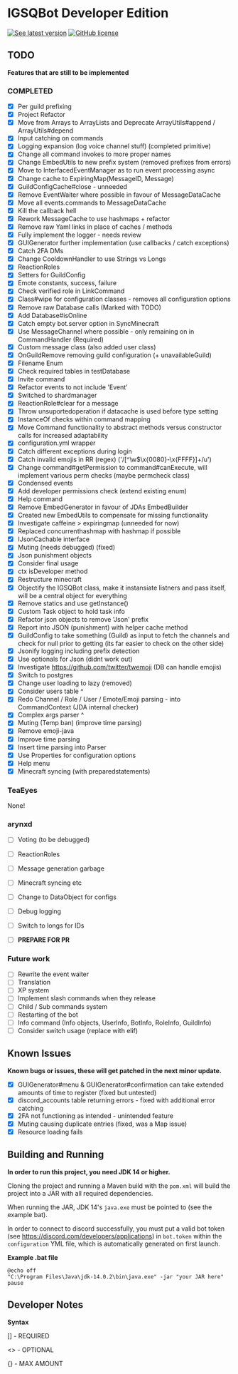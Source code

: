 # IGSQBot Developer Edition
[![See latest version](https://img.shields.io/badge/download-0.0.1-blue)](https://github.com/IGSQ/IGSQ-Bot/releases)
[![GitHub license](https://img.shields.io/badge/license-GNU%20AGP-lightgrey)](https://github.com/IGSQ/IGSQ-Bot/tree/Dev/LICENSE)

## TODO
**Features that are still to be implemented**

### **COMPLETED**
 - [x] Per guild prefixing
 - [x] Project Refactor
 - [x] Move from Arrays to ArrayLists and Deprecate ArrayUtils#append / ArrayUtils#depend
 - [x] Input catching on commands
 - [x] Logging expansion (log voice channel stuff) (completed primitive)
 - [x] Change all command invokes to more proper names
 - [x] Change EmbedUtils to new prefix system (removed prefixes from errors)
 - [x] Move to InterfacedEventManager as to run event processing async
 - [x] Change cache to ExpiringMap(MessageID, Message)
 - [x] GuildConfigCache#close - unneeded
 - [x] Remove EventWaiter where possible in favour of MessageDataCache
 - [x] Move all events.commands to MessageDataCache
 - [x] Kill the callback hell
 - [x] Rework MessageCache to use hashmaps + refactor
 - [x] Remove raw Yaml links in place of caches / methods
 - [x] Fully implement the logger - needs review
 - [x] GUIGenerator further implementation (use callbacks / catch exceptions)
 - [x] Catch 2FA DMs
 - [x] Change CooldownHandler to use Strings vs Longs
 - [x] ReactionRoles
 - [x] Setters for GuildConfig
 - [x] Emote constants, success, failure
 - [x] Check verified role in LinkCommand
 - [x] Class#wipe for configuration classes - removes all configuration options
 - [x] Remove raw Database calls (Marked with TODO)
 - [x] Add Database#isOnline
 - [x] Catch empty bot.server option in SyncMinecraft
 - [x] Use MessageChannel where possible - only remaining on in CommandHandler (Required)
 - [x] Custom message class (also added user class)
 - [x] OnGuildRemove removing guild configuration (+ unavailableGuild)
 - [x] Filename Enum
 - [x] Check required tables in testDatabase
 - [x] Invite command
 - [x] Refactor events to not include 'Event'
 - [x] Switched to shardmanager
 - [x] ReactionRole#clear for a message
 - [x] Throw unsuportedoperation if datacache is used before type setting
 - [x] InstanceOf checks within command mapping
 - [x] Move Command functionality to abstract methods versus constructor calls for increased adaptability
 - [x] configuration.yml wrapper
 - [x] Catch different exceptions during login
 - [x] Catch invalid emojis in RR (regex) ('/[^\w$\x{0080}-\x{FFFF}]+/u')
 - [x] Change command#getPermission to command#canExecute, will implement various perm checks (maybe permcheck class)
 - [x] Condensed events
 - [x] Add developer permissions check (extend existing enum)
 - [x] Help command
 - [x] Remove EmbedGenerator in favour of JDAs EmbedBuilder
 - [x] Created new EmbedUtils to compensate for missing functionality
 - [x] Investigate caffeine > expiringmap (unneeded for now)
 - [x] Replaced concurrenthashmap with hashmap if possible
 - [x] IJsonCachable interface
 - [x] Muting (needs debugged) (fixed)
 - [x] Json punishment objects
 - [x] Consider final usage
 - [x] ctx isDeveloper method
 - [x] Restructure minecraft
 - [x] Objectify the IGSQBot class, make it instansiate listners and pass itself, will be a central object for everything
 - [x] Remove statics and use getInstance()
 - [x] Custom Task object to hold task info
 - [x] Refactor json objects to remove 'Json' prefix
 - [x] Report into JSON (punishment) with helper cache method
 - [x] GuildConfig to take something (Guild) as input to fetch the channels and check for null prior to getting (its far easier to check on the other side)
 - [x] Jsonify logging including prefix detection
 - [x] Use optionals for Json (didnt work out)
 - [x] Investigate https://github.com/twitter/twemoji (DB can handle emojis)
 - [x] Switch to postgres
 - [x] Change user loading to lazy (removed)
 - [x] Consider users table ^
 - [x] Redo Channel / Role / User / Emote/Emoji parsing - into CommandContext (JDA internal checker)
 - [x] Complex args parser ^
 - [x] Muting (Temp ban) (improve time parsing)
 - [x] Remove emoji-java
 - [x] Improve time parsing
 - [x] Insert time parsing into Parser
 - [x] Use Properties for configuration options
 - [x] Help menu
 - [x] Minecraft syncing (with preparedstatements)

### **TeaEyes**
None!

### **arynxd**

 - [ ] Voting (to be debugged)
 - [ ] ReactionRoles
 - [ ] Message generation garbage
 - [ ] Minecraft syncing etc
 - [ ] Change to DataObject for configs
 
 - [ ] Debug logging
 - [ ] Switch to longs for IDs
 - [ ] **PREPARE FOR PR**

### **Future work**
 - [ ] Rewrite the event waiter
 - [ ] Translation
 - [ ] XP system
 - [ ] Implement slash commands when they release
 - [ ] Child / Sub commands system
 - [ ] Restarting of the bot
 - [ ] Info command (Info objects, UserInfo, BotInfo, RoleInfo, GuildInfo)
 - [ ] Consider switch usage (replace with elif)

## Known Issues
**Known bugs or issues, these will get patched in the next minor update.**
 
 - [x] GUIGenerator#menu & GUIGenerator#confirmation can take extended amounts of time to register (fixed but untested)
 - [x] discord_accounts table returning errors - fixed with additional error catching
 - [x] 2FA not functioning as intended - unintended feature
 - [x] Muting causing duplicate entries (fixed, was a Map issue)
 - [x] Resource loading fails

## Building and Running

**In order to run this project, you need JDK 14 or higher.**

Cloning the project and running a Maven build with the `pom.xml` will build the project into a JAR with all required dependencies.

When running the JAR, JDK 14's `java.exe` must be pointed to (see the example bat).

In order to connect to discord successfully, you must put a valid bot token (see https://discord.com/developers/applications)
in `bot.token` within the `configuration` YML file, which is automatically generated on first launch.

**Example .bat file**

```
@echo off
"C:\Program Files\Java\jdk-14.0.2\bin\java.exe" -jar "your JAR here"
pause
```

## Developer Notes
**Syntax**

[] - REQUIRED

<> - OPTIONAL

{} - MAX AMOUNT
